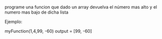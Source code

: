programe una funcion que dado un array devuelva el número mas alto y el numero mas bajo de dicha lista 

Ejemplo:

myFunction(1,4,99, -60) output = [99, -60]